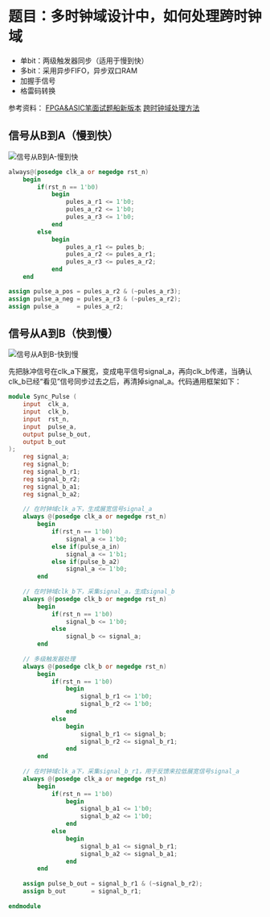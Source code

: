 # 题目：多时钟域设计中，如何处理跨时钟域

* 单bit：两级触发器同步（适用于慢到快）
* 多bit：采用异步FIFO，异步双口RAM
* 加握手信号
* 格雷码转换

参考资料：
[FPGA&ASIC笔面试题船新版本](../doc/FPGA&amp;ASIC笔面试题船新版本.pdf) 
[跨时钟域处理方法](https://www.cnblogs.com/rouwawa/p/7501319.html)  

## 信号从B到A（慢到快）

![信号从B到A-慢到快](../pics/cdc_slow2fast.png)

```verilog
always@(posedge clk_a or negedge rst_n)
    begin
        if(rst_n == 1'b0)
            begin
                pules_a_r1 <= 1'b0;
                pules_a_r2 <= 1'b0;
                pules_a_r3 <= 1'b0;
            end
        else
            begin
                pules_a_r1 <= pules_b;
                pules_a_r2 <= pules_a_r1;
                pules_a_r3 <= pules_a_r2;
            end
    end

assign pulse_a_pos = pules_a_r2 & (~pules_a_r3);
assign pulse_a_neg = pules_a_r3 & (~pules_a_r2);
assign pulse_a     = pules_a_r2;
```

## 信号从A到B（快到慢）

![信号从A到B-快到慢](../pics/cdc_fast2slow.png)

先把脉冲信号在clk_a下展宽，变成电平信号signal_a，再向clk_b传递，当确认clk_b已经“看见”信号同步过去之后，再清掉signal_a。代码通用框架如下：

```Verilog
module Sync_Pulse (
    input  clk_a,
    input  clk_b,
    input  rst_n,
    input  pulse_a,
    output pulse_b_out,
    output b_out
);
    reg signal_a;
    reg signal_b;
    reg signal_b_r1;
    reg signal_b_r2;
    reg signal_b_a1;
    reg signal_b_a2;
    
    // 在时钟域clk_a下，生成展宽信号signal_a
    always @(posedge clk_a or negedge rst_n)
        begin
            if(rst_n == 1'b0)
                signal_a <= 1'b0;
            else if(pulse_a_in)
                signal_a <= 1'b1;
            else if(pulse_b_a2)
                signal_a <= 1'b0;
        end
    
    // 在时钟域clk_b下，采集signal_a，生成signal_b
    always @(posedge clk_b or negedge rst_n)
        begin
            if(rst_n == 1'b0)
                signal_b <= 1'b0;
            else
                signal_b <= signal_a;
        end
    
    // 多级触发器处理
    always @(posedge clk_b or negedge rst_n)
        begin
            if(rst_n == 1'b0)
                begin
                    signal_b_r1 <= 1'b0;
                    signal_b_r2 <= 1'b0;
                end
            else
                begin
                    signal_b_r1 <= signal_b;
                    signal_b_r2 <= signal_b_r1;
                end
        end
    
    // 在时钟域clk_a下，采集signal_b_r1，用于反馈来拉低展宽信号signal_a
    always @(posedge clk_a or negedge rst_n)
        begin
            if(rst_n == 1'b0)
                begin
                    signal_b_a1 <= 1'b0;
                    signal_b_a2 <= 1'b0;
                end
            else
                begin
                    signal_b_a1 <= signal_b_r1;
                    signal_b_a2 <= signal_b_a1;
                end
        end
    
    assign pulse_b_out = signal_b_r1 & (~signal_b_r2);
    assign b_out       = signal_b_r1;
    
endmodule
```

